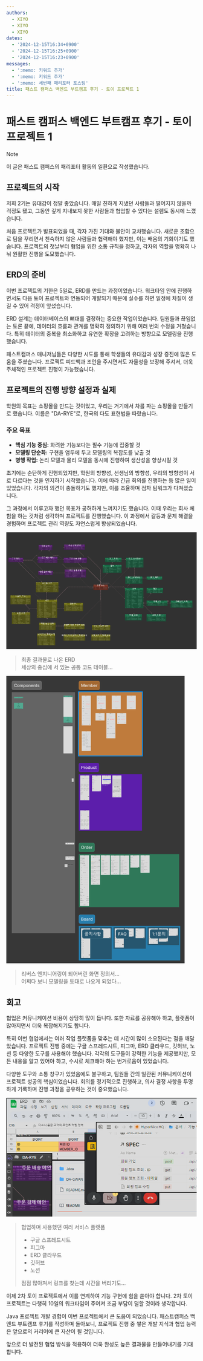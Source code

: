 ```yaml
---
authors:
  - XIYO
  - XIYO
  - XIYO
dates:
  - '2024-12-15T16:34+0900'
  - '2024-12-15T16:25+0900'
  - '2024-12-15T16:23+0900'
messages:
  - ':memo: 키워드 추가'
  - ':memo: 키워드 추가'
  - ':memo: 세번째 패리포터 포스팅'
title: 패스트 캠퍼스 백엔드 부트캠프 후기 - 토이 프로젝트 1
---
```

# 패스트 캠퍼스 백엔드 부트캠프 후기 - 토이 프로젝트 1

> [!NOTE]
> 이 글은 패스트 캠퍼스의 패리포터 활동의 일환으로 작성했습니다.

## 프로젝트의 시작

저희 2기는 유대감이 정말 좋았습니다. 매일 친하게 지냈던 사람들과 떨어지지 않을까 걱정도 됐고, 그동안 깊게 지내보지 못한 사람들과 협업할 수 있다는 설렘도 동시에 느꼈습니다.

처음 프로젝트가 발표되었을 때, 각자 가진 기대와 불안이 교차했습니다. 새로운 조합으로 팀을 꾸리면서 친숙하지 않은 사람들과 협력해야 했지만, 이는 배움의 기회이기도 했습니다. 프로젝트의 첫날부터 협업을 위한 소통 규칙을 정하고, 각자의 역할을 명확히 나눠 원활한 진행을 도모했습니다.

## ERD의 준비

이번 프로젝트의 기한은 5일로, ERD를 만드는 과정이었습니다. 워크타임 안에 진행하면서도 다음 토이 프로젝트와 연동되어 개발되기 때문에 실수를 하면 일정에 차질이 생길 수 있어 걱정이 앞섰습니다.

ERD 설계는 데이터베이스의 뼈대를 결정하는 중요한 작업이었습니다. 팀원들과 끊임없는 토론 끝에, 데이터의 흐름과 관계를 명확히 정의하기 위해 여러 번의 수정을 거쳤습니다. 특히 데이터의 중복을 최소화하고 유연한 확장을 고려하는 방향으로 모델링을 진행했습니다.

패스트캠퍼스 매니저님들은 다양한 시도를 통해 학생들의 유대감과 성장 증진에 많은 도움을 주셨습니다. 프로젝트 피드백과 조언을 주시면서도 자율성을 보장해 주셔서, 더욱 주체적인 프로젝트 진행이 가능했습니다.

## 프로젝트의 진행 방향 설정과 실제

학원의 목표는 쇼핑몰을 만드는 것이었고, 우리는 거기에서 차를 파는 쇼핑몰을 만들기로 했습니다. 이름은 "DA-RYE"로, 한국의 다도 표현법을 따랐습니다.

### 주요 목표

- **핵심 기능 중심:** 화려한 기능보다는 필수 기능에 집중할 것
- **모델링 단순화:** 구현을 염두에 두고 모델링의 복잡도를 낮출 것
- **병행 작업:** 논리 모델과 물리 모델을 동시에 진행하여 생산성을 향상시킬 것

초기에는 순탄하게 진행되었지만, 학원의 방향성, 선생님의 방향성, 우리의 방향성이 서로 다르다는 것을 인지하기 시작했습니다. 이에 따라 긴급 회의를 진행하는 등 많은 일이 있었습니다. 각자의 의견이 충돌하기도 했지만, 이를 조율하며 점차 팀워크가 다져졌습니다.

그 과정에서 이루고자 했던 목표가 공허하게 느껴지기도 했습니다. 이때 우리는 회사 체험을 하는 것처럼 생각하며 프로젝트를 진행했습니다. 이 과정에서 갈등과 문제 해결을 경험하며 프로젝트 관리 역량도 자연스럽게 향상되었습니다.

![ERD](/static/resources/first-toy-project-20241215154415929.png)

> 최종 결과물로 나온 ERD  
> 세상의 중심에 서 있는 공통 코드 테이블...

![화면 정의서](/static/resources/first-toy-project-20241215154725391.png)

> 리버스 엔지니어링이 되어버린 화면 정의서...  
> 어쩌다 보니 모델링을 토대로 나오게 되었다...

## 회고

협업은 커뮤니케이션 비용이 상당히 많이 듭니다. 또한 자료를 공유해야 하고, 플랫폼이 많아지면서 더욱 복잡해지기도 합니다.

특히 이번 협업에서는 여러 작업 플랫폼을 맞추는 데 시간이 많이 소요된다는 점을 깨달았습니다. 프로젝트 진행 중에는 구글 스프레드시트, 피그마, ERD 클라우드, 깃허브, 노션 등 다양한 도구를 사용해야 했습니다. 각각의 도구들이 강력한 기능을 제공했지만, 모든 내용을 알고 있어야 하고, 수시로 체크해야 하는 번거로움이 있었습니다.

다양한 도구와 소통 창구가 있었음에도 불구하고, 팀원들 간의 일관된 커뮤니케이션이 프로젝트 성공의 핵심이었습니다. 회의를 정기적으로 진행하고, 의사 결정 사항을 투명하게 기록하며 진행 과정을 공유하는 것이 중요했습니다.

![링크 모음집](/static/resources/first-toy-project-20241215160643970.png)

> 협업하며 사용했던 여러 서비스 플랫폼
>
> - 구글 스프레드시트
> - 피그마
> - ERD 클라우드
> - 깃허브
> - 노션
>
> 점점 많아져서 링크를 찾는데 시간을 버리기도...

이제 2차 토이 프로젝트에서 이를 연계하여 기능 구현에 힘을 쏟아야 합니다. 2차 토이 프로젝트는 다행히 10일의 워크타임이 주어져 조금 부담이 덜할 것이라 생각합니다.

Java 프로젝트 개발 경험이 이번 프로젝트에서 큰 도움이 되었습니다. 패스트캠퍼스 백엔드 부트캠프 후기를 작성하며 돌아보니, 프로젝트 진행 중 쌓은 개발 지식과 협업 능력은 앞으로의 커리어에 큰 자산이 될 것입니다.

앞으로 더 발전된 협업 방식을 적용하여 더욱 완성도 높은 결과물을 만들어내기를 기대합니다.
